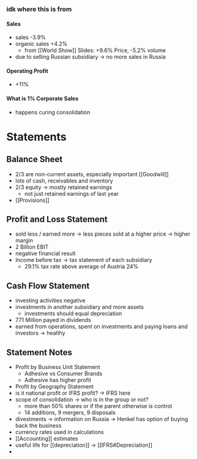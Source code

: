 
### idk where this is from
#### Sales
- sales -3.9% 
- organic sales +4.2%
	- from [[World Show]] Slides: +9.6% Price, -5.2% volume 
- due to selling Russian subsidiary -> no more sales in Russia 
#### Operating Profit
- +11%

#### What is 1% Corporate Sales
- happens curing consolidation 

# Statements
## Balance Sheet
- 2/3 are non-current assets, especially important [[Goodwill]]
- lots of cash, receivables and inventory
- 2/3 equity -> mostly retained earnings
	- not just retained earnings of last year
- [[Provisions]]
## Profit and Loss Statement
- sold less / earned more -> less pieces sold at a higher price -> higher margin
- 2 Billion EBIT
- negative financial result
- Income before tax -> tax statement of each subsidiary
	- 29.1% tax rate above average of Austria 24%
## Cash Flow Statement
- investing activities negative
- investments in another subsidiary and more assets
	- investments should equal depreciation
- 771 Million payed in dividends
- earned from operations, spent on investments and paying loans and investors -> healthy

## Statement Notes
- Profit by Business Unit Statement
	- Adhesive vs Consumer Brands
	- Adhesive has higher profit
- Profit by Geography Statement
- is it national profit or IFRS profit? -> IFRS here
- scope of consolidation -> who is in the group or not?
	- more than 50% shares or if the parent otherwise is control
	- 14 additions, 9 mergers, 9 disposals
- divestments -> information on Russia -> Henkel has option of buying back the business
- currency rates used in calculations
- [[Accounting]] estimates
- useful life for [[depreciation]] -> [[IFRS#Depreciation]]
- 